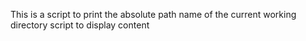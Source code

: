This is a script to print the absolute path name of the current working directory
script to display content
